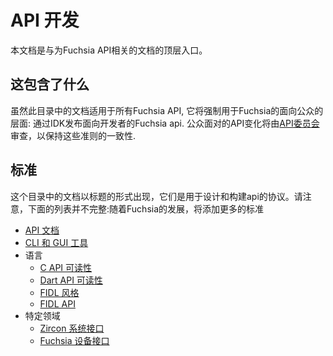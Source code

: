 # API 开发

本文档是与为Fuchsia API相关的文档的顶层入口。

## 这包含了什么

虽然此目录中的文档适用于所有Fuchsia API, 它将强制用于Fuchsia的面向公众的层面: 通过IDK发布面向开发者的Fuchsia api.  公众面对的API变化将由[API委员会][api-council] 审查，以保持这些准则的一致性.

## 标准

这个目录中的文档以标题的形式出现，它们是用于设计和构建api的协议。请注意，下面的列表并不完整:随着Fuchsia的发展，将添加更多的标准

 * [API 文档](documentation.md)
 * [CLI 和 GUI 工具](tools.md)
 * 语言
   * [C API 可读性](c.md)
   * [Dart API 可读性](dart.md)
   * [FIDL 风格][fidl-style]
   * [FIDL API][fidl-api]
 * 特定领域
   * [Zircon 系统接口](system.md)
   * [Fuchsia 设备接口](device_interfaces.md)

<!-- xrefs -->
[api-council]: /docs/contribute/governance/api_council.md
[fidl-style]: /docs/development/languages/fidl/guides/style.md
[fidl-api]: /docs/concepts/api/fidl.md
